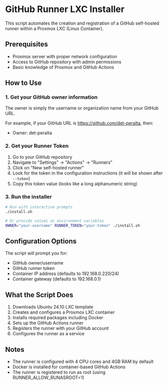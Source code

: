 # GitHub Runner LXC Installer

This script automates the creation and registration of a GitHub self-hosted runner within a Proxmox LXC (Linux Container).

## Prerequisites

- Proxmox server with proper network configuration
- Access to GitHub repository with admin permissions
- Basic knowledge of Proxmox and GitHub Actions

## How to Use

### 1. Get your GitHub owner information

The owner is simply the username or organization name from your GitHub URL.

For example, if your GitHub URL is https://github.com/det-peralta, then:
- Owner: det-peralta

### 2. Get your Runner Token

1. Go to your GitHub repository
2. Navigate to "Settings" → "Actions" → "Runners"
3. Click on "New self-hosted runner"
4. Look for the token in the configuration instructions (it will be shown after `--token`)
5. Copy this token value (looks like a long alphanumeric string)

### 3. Run the installer

```bash
# Run with interactive prompts
./install.sh

# Or provide values as environment variables
OWNER="your-username" RUNNER_TOKEN="your-token" ./install.sh
```

## Configuration Options

The script will prompt you for:
- GitHub owner/username
- GitHub runner token
- Container IP address (defaults to 192.168.0.220/24)
- Container gateway (defaults to 192.168.0.1)

## What the Script Does

1. Downloads Ubuntu 24.10 LXC template
2. Creates and configures a Proxmox LXC container
3. Installs required packages including Docker
4. Sets up the GitHub Actions runner
5. Registers the runner with your GitHub account
6. Configures the runner as a service

## Notes

- The runner is configured with 4 CPU cores and 4GB RAM by default
- Docker is installed for container-based GitHub Actions
- The runner is registered to run as root (using RUNNER_ALLOW_RUNASROOT=1)